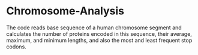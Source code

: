 # Chromosome-Analysis
The code reads base sequence of a human chromosome segment and calculates the number of proteins encoded in this sequence, their average, maximum, and minimum lengths, and also the most and least frequent stop codons.

